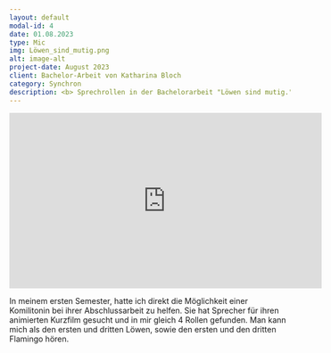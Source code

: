 ```yaml
---
layout: default
modal-id: 4
date: 01.08.2023
type: Mic
img: Löwen_sind_mutig.png
alt: image-alt
project-date: August 2023
client: Bachelor-Arbeit von Katharina Bloch
category: Synchron
description: <b> Sprechrollen in der Bachelorarbeit "Löwen sind mutig." von Katharina Bloch </b>
---
```

<iframe width="560" height="315" src="https://www.youtube.com/embed/AyGbNd5PxZk?si=gvcPdn9P2VMEMVRV" title="YouTube video player" frameborder="0" allow="accelerometer;  encrypted-media; picture-in-picture; web-share" referrerpolicy="strict-origin-when-cross-origin" allowfullscreen></iframe>

In meinem ersten Semester, hatte ich direkt die Möglichkeit einer Komilitonin bei ihrer Abschlussarbeit zu helfen.
Sie hat Sprecher für ihren animierten Kurzfilm gesucht und in mir gleich 4 Rollen gefunden. Man kann mich als den 
ersten und dritten Löwen, sowie den ersten und den dritten Flamingo hören.